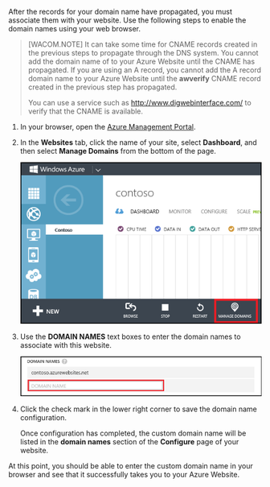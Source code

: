 After the records for your domain name have propagated, you must associate them with your website. Use the following steps to enable the domain names using your web browser.

> [WACOM.NOTE] It can take some time for CNAME records created in the previous steps to propagate through the DNS system. You cannot add the domain name of to your Azure Website until the CNAME has propagated. If you are using an A record, you cannot add the A record domain name to your Azure Website until the **awverify** CNAME record created in the previous step has propagated.
> 
> You can use a service such as <a href="http://www.digwebinterface.com/">http://www.digwebinterface.com/</a> to verify that the CNAME is available.

1. In your browser, open the [Azure Management Portal](https://manage.windowsazure.com).

2. In the **Websites** tab, click the name of your site, select **Dashboard**, and then select **Manage Domains** from the bottom of the page.

	![](./media/custom-dns-web-site/dncmntask-cname-6.png)

6. Use the **DOMAIN NAMES** text boxes to enter the domain names to associate with this website. 

	![](./media/custom-dns-web-site/dncmntask-cname-7.png)

6. Click the check mark in the lower right corner to save the domain name configuration.

	Once configuration has completed, the custom domain name will be listed in the **domain names** section of the **Configure** page of your website.

At this point, you should be able to enter the custom domain name in your browser and see that it successfully takes you to your Azure Website. 